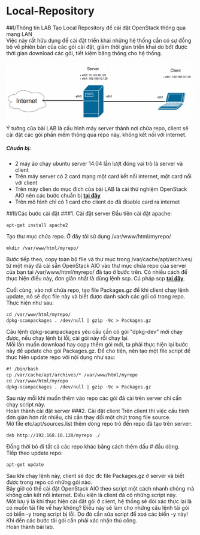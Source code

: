 Local-Repository
================
##I/Thông tin LAB
Tạo Local Repository để cài đặt OpenStack thông qua mạng LAN <br>
Việc này rất hữu dụng để cài đặt triển khai những hệ thống cần có sự đồng bộ về phiên bản của các gói cài đặt, 
giảm thời gian triển khai do bớt được thời gian download các gói, tiết kiệm băng thông cho hệ thống. <br>

![Mô hình LAB](https://github.com/trananhkma/image/blob/master/Screenshot%20from%202014-11-20%2015:38:37.png)
Ý tưởng của bài LAB là cấu hình máy server thành nơi chứa repo, client sẽ cài đặt các gói phần mềm thông qua repo này, không kết nối với internet.
##### Chuẩn bị:
- 2 máy ảo chạy ubuntu server 14.04 lần lượt đóng vai trò là server và client
- Trên máy server có 2 card mạng một card kết nối internet, một card nối với client
- Trên máy clien do mục đích của bài LAB là cài thử nghiệm OpenStack AIO nên các bước chuẩn bị [**tại đây**](https://github.com/vietstacker/icehouse-aio-ubuntu14.04/blob/master/hd-caidat-openstack-icehouse-aio.md)
- Trên mô hình chỉ có 1 card cho client do đã disable card ra internet

##II/Các bước cài đặt
###1. Cài đặt server
Đầu tiên cài đặt apache:

    apt-get install apache2

Tạo thư mục chứa repo. Ở đây tôi sử dụng /var/www/html/myrepo/

    mkdir /var/www/html/myrepo/

Bước tiếp theo, copy toàn bộ file và thư mục trong /var/cache/apt/archives/ từ một máy đã cài sẵn OpenStack AIO vào thư mục chứa repo của server của bạn tại /var/www/html/myrepo/ đã tạo ở bước trên.
Có nhiều cách để thực hiện điều này, đơn giản nhất là dùng lệnh scp. Cú pháp scp [**tại đây**](https://github.com/trananhkma/trananhkma/blob/master/SCP%20command.md). <br>

Cuối cùng, vào nơi chứa repo, tạo file Packages.gz để khi client chạy lệnh update, nó sẽ đọc file này và biết được danh sách các gói có trong repo. Thực hiện như sau:

    cd /var/www/html/myrepo/
    dpkg-scanpackages . /dev/null | gzip -9c > Packages.gz

Câu lệnh dpkg-scanpackages yêu cầu cần có gói "dpkg-dev" mới chạy được, nếu chạy lệnh bị lỗi, cài gói này rồi chạy lại.<br>
Mỗi lần muốn download hay copy thêm gói mới, ta phải thực hiện lại bước này để update cho gói Packages.gz. Để cho tiện, nên tạo một file script để thực hiện update repo với nội dụng như sau:

    #! /bin/bash
    cp /var/cache/apt/archives/* /var/www/html/myrepo
    cd /var/www/html/myrepo
    dpkg-scanpackages . /dev/null | gzip -9c > Packages.gz

Sau này mỗi khi muốn thêm vào repo các gói đã cài trên server chỉ cần chạy script này. <br>
Hoàn thành cài đặt server
###2. Cài đặt client
Trên client thì việc cấu hình đơn giản hơn rất nhiều, chỉ cần thay đổi một chút trong file source. <br>
Mở file etc/apt/sources.list thêm dòng repo trỏ đến repo đã tạo trên server:

    deb http://192.168.10.128/myrepo ./

Đồng thời bỏ đi tất cả các repo khác bằng cách thêm dấu # đầu dòng. <br>
Tiếp theo update repo:

    apt-get update

Sau khi chạy lệnh này, client sẽ đọc đc file Packages.gz ở server và biết được trong repo có những gói nào. <br>
Bây giờ có thể cài đặt OpenStack AIO theo script một cách nhanh chóng mà không cần kết nối internet. Điều kiện là client đã có những script này.<br>
Một lưu ý là khi thực hiện cài đặt gói ở client, hệ thống sẽ đòi xác thực lại là có muốn tải file về hay không? Điều này sẽ làm cho những câu lệnh tải gói có biến -y trong script bị lỗi. Do đó cần sửa script để xoá các biến -y này! Khi đến các bước tải gói cần phải xác nhận thủ công. <br>
Hoàn thành bài lab.




